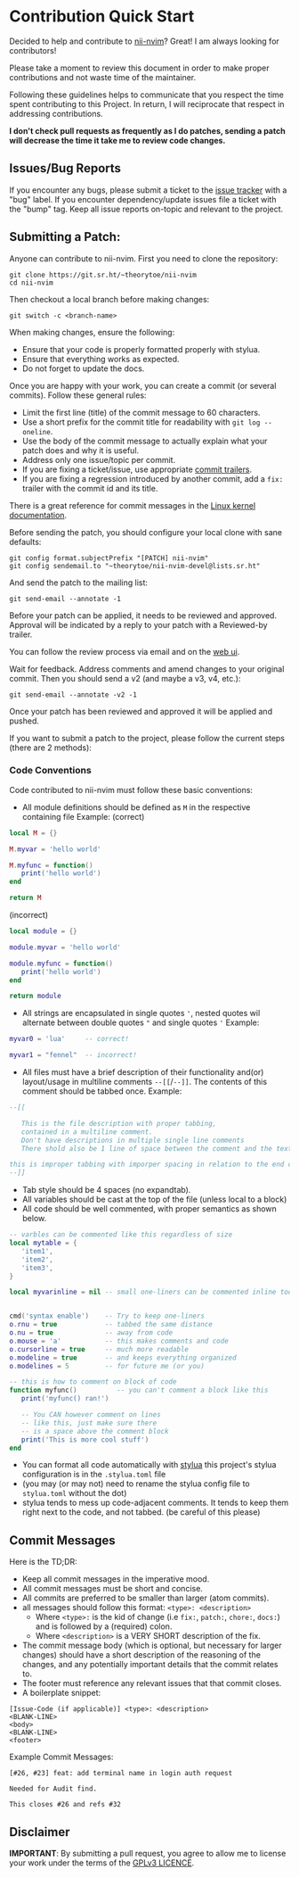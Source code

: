 # Contribution Quick Start

Decided to help and contribute to [nii-nvim](https://sr.ht/~theorytoe/nii-nvim/)? Great! I am always looking for contributors!

Please take a moment to review this document in order to make proper contributions and not waste time of the maintainer.

Following these guidelines helps to communicate that you respect the time spent contributing to this Project.
In return, I will reciprocate that respect in addressing contributions.

**I don't check pull requests as frequently as I do patches,
sending a patch will decrease the time it take me to review code
changes.**

## Issues/Bug Reports
If you encounter any bugs, please submit a ticket to the [issue
tracker](https://todo.sr.ht/~theorytoe/nii-nvim-bugs) with a "bug" label. If you
encounter dependency/update issues file a ticket with the "bump" tag. Keep all
issue reports on-topic and relevant to the project.

## Submitting a Patch:

Anyone can contribute to nii-nvim. First you need to clone the repository:

    git clone https://git.sr.ht/~theorytoe/nii-nvim
    cd nii-nvim

Then checkout a local branch before making changes:

	git switch -c <branch-name>

When making changes, ensure the following:

- Ensure that your code is properly formatted properly with stylua.
- Ensure that everything works as expected.
- Do not forget to update the docs.

Once you are happy with your work, you can create a commit (or several
commits). Follow these general rules:

- Limit the first line (title) of the commit message to 60 characters.
- Use a short prefix for the commit title for readability with `git log --oneline`.
- Use the body of the commit message to actually explain what your patch does
  and why it is useful.
- Address only one issue/topic per commit.
- If you are fixing a ticket/issue, use appropriate
  [commit trailers](https://man.sr.ht/git.sr.ht/#referencing-tickets-in-git-commit-messages).
- If you are fixing a regression introduced by another commit, add a `fix:`
  trailer with the commit id and its title.

There is a great reference for commit messages in the
[Linux kernel documentation](https://www.kernel.org/doc/html/latest/process/submitting-patches.html#describe-your-changes).

Before sending the patch, you should configure your local clone with sane
defaults:

    git config format.subjectPrefix "[PATCH] nii-nvim"
    git config sendemail.to "~theorytoe/nii-nvim-devel@lists.sr.ht"

And send the patch to the mailing list:

    git send-email --annotate -1

Before your patch can be applied, it needs to be reviewed and approved. Approval
will be indicated by a reply to your patch with a Reviewed-by trailer.

You can follow the review process via email and on the
[web ui](https://lists.sr.ht/~theorytoe/nii-nvim-devel/patches).

Wait for feedback. Address comments and amend changes to your original commit.
Then you should send a v2 (and maybe a v3, v4, etc.):

    git send-email --annotate -v2 -1

Once your patch has been reviewed and approved it will be applied and pushed.


If you want to submit a patch to the project, please follow the current steps (there are 2 methods):

### Code Conventions

Code contributed to nii-nvim must follow these basic conventions:

- All module definitions should be defined as `M` in the respective containing file
  Example:
  (correct)

```lua
local M = {}

M.myvar = 'hello world'

M.myfunc = function()
   print('hello world')
end

return M
```

(incorrect)

```lua
local module = {}

module.myvar = 'hello world'

module.myfunc = function()
   print('hello world')
end

return module
```

- All strings are encapsulated in single quotes `'`, nested quotes wil alternate
  between double quotes `"` and single quotes `'` Example:

```lua
myvar0 = 'lua'     -- correct!

myvar1 = "fennel"  -- incorrect!
```

- All files must have a brief description of their functionality and(or)
  layout/usage in multiline comments `--[[`/`--]]`. The contents of this comment
  should be tabbed once. Example:

```lua
--[[

   This is the file description with proper tabbing,
   contained in a multiline comment.
   Don't have descriptions in multiple single line comments
   There shold also be 1 line of space between the comment and the text body

this is improper tabbing with imporper spacing in relation to the end comment!
--]]
```

- Tab style should be 4 spaces (no expandtab).
- All variables should be cast at the top of the file (unless local to a block)
- All code should be well commented, with proper semantics as shown below.

```lua
-- varbles can be commented like this regardless of size
local mytable = {
   'item1',
   'item2',
   'item3',
}

local myvarinline = nil -- small one-liners can be commented inline too (does not apply for blocks)


cmd('syntax enable') 	-- Try to keep one-liners
o.rnu = true         	-- tabbed the same distance
o.nu = true         	-- away from code
o.mouse = 'a'       	-- this makes comments and code
o.cursorline = true 	-- much more readable
o.modeline = true   	-- and keeps everything organized
o.modelines = 5			-- for future me (or you)

-- this is how to comment on block of code
function myfunc()          -- you can't comment a block like this
   print('myfunc() ran!')

   -- You CAN however comment on lines
   -- like this, just make sure there
   -- is a space above the comment block
   print('This is more cool stuff')
end
```

- You can format all code automatically with
  [stylua](https://github.com/johnnymorganz/stylua) this project's stylua
  configuration is in the `.stylua.toml` file
- (you may (or may not) need to rename the stylua config file to `stylua.toml`
  without the dot)
- stylua tends to mess up code-adjacent comments. It tends to keep them right next to
  the code, and not tabbed. (be careful of this please)

<a name="code-conventions"></a>

## Commit Messages

Here is the TD;DR:
- Keep all commit messages in the imperative mood.
- All commit messages must be short and concise.
- All commits are preferred to be smaller than larger (atom commits).
- all messages should follow this format: `<type>: <description>`
	- Where `<type>:` is the kid of change (i.e `fix:`, `patch:`, `chore:`,
`docs:`) and is followed by a (required) colon.
	- Where `<description>` is a VERY SHORT description of the fix.
- The commit message body (which is optional, but necessary for larger changes)
  should have a short description of the reasoning of the changes, and any
  potentially important details that the commit relates to.
- The footer must reference any relevant issues that that commit closes.
- A boilerplate snippet:

```
[Issue-Code (if applicable)] <type>: <description>
<BLANK-LINE>
<body>
<BLANK-LINE>
<footer>
```
Example Commit Messages:
```
[#26, #23] feat: add terminal name in login auth request

Needed for Audit find.

This closes #26 and refs #32
```

## Disclaimer

**IMPORTANT**: By submitting a pull request, you agree to allow me to license your work under the terms of the [GPLv3 LICENCE](LICENSE).
